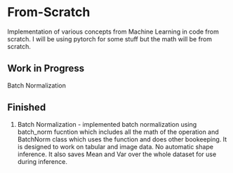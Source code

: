 # From-Scratch
Implementation of various concepts from Machine Learning in code from scratch. I will be using pytorch for some stuff but the math will be from scratch.

## Work in Progress
Batch Normalization

## Finished
1. Batch Normalization - implemented batch normalization using batch_norm fucntion which includes all the math of the operation and BatchNorm class which uses the function and does other bookeeping. It is designed to work on tabular and image data. No automatic shape inference. It also saves Mean and Var over the whole dataset for use during inference.